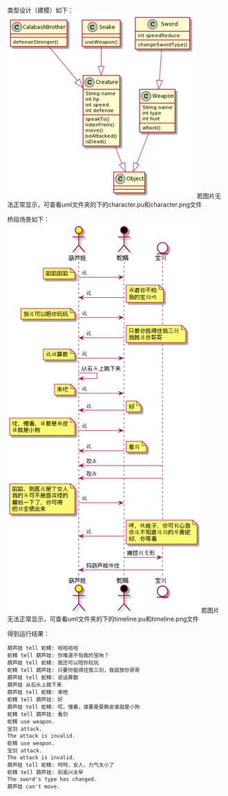 类型设计（建模）如下：
![](./uml/character.png)
若图片无法正常显示，可查看uml文件夹的下的character.pu和character.png文件




桥段场景如下：
![](./uml/timeline.png)
若图片无法正常显示，可查看uml文件夹的下的timeline.pu和timeline.png文件




得到运行结果：
```
葫芦娃 tell 蛇精: 哈哈哈哈
蛇精 tell 葫芦娃: 你难道不怕我的宝呐？
葫芦娃 tell 蛇精: 我还可以陪你玩玩
蛇精 tell 葫芦娃: 只要你抵得住我三剑，我就放你哥哥
葫芦娃 tell 蛇精: 说话算数
葫芦娃 从石头上跳下来
葫芦娃 tell 蛇精: 来吧
蛇精 tell 葫芦娃: 好
葫芦娃 tell 蛇精: 哎，慢着，谁要是耍赖皮谁就是小狗
蛇精 tell 葫芦娃: 看剑
蛇精 use weapon.
宝剑 attack.
The attack is invalid.
蛇精 use weapon.
宝剑 attack.
The attack is invalid.
葫芦娃 tell 蛇精: 呵呵，女人，力气太小了
蛇精 tell 葫芦娃: 别高兴太早
The sword's type has changed.
葫芦娃 can't move.
```